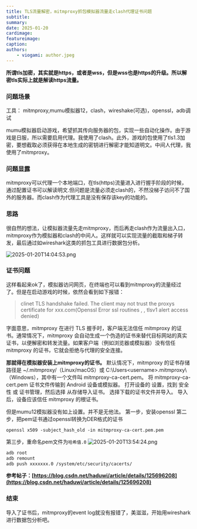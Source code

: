 ```yaml
---
title: TLS流量解密，mitmproxy抓包模拟器流量走clash代理证书问题
subtitle: 
summary:
date: 2025-01-20
cardimage: 
featureimage: 
caption: 
authors:
    - viogami: author.jpeg
---
```


**所谓tls加密，其实就是https，或者是wss，但是wss也是https的升级。所以解密tls实际上就是解读https流量。**

### 问题场景

工具： mitmproxy,mumu模拟器12，clash，wireshake(可选)，openssl，adb调试

<!--more-->

mumu模拟器启动游戏，希望抓其传向服务器的包，实现一些自动化操作。由于游戏是日服，所以需要启用代理。我使用了clash。此外，游戏的包使用了tls1.3加密，要想截取必须获得在本地生成的密钥进行解密才能知道明文。中间人代理，我使用了mitmproxy。

### 问题显露

mitmproxy可以代理一个本地端口，在tls(https)流量进入进行握手阶段的时候，通过配置证书可以解读明文.但问题是流量必须走clash的，不然没梯子访问不了国外的服务器。而clash作为代理工具是没有保存该key的功能的。

### 思路

很自然的想法，让模拟器流量先走mitmproxy，而后再走clash作为流量出入口，mitmproxy作为模拟器和clash的中间人。这样就可以实现流量的截取和梯子转发，最后通过如wireshark这类的抓包工具进行数据包分析。

![2025-01-20T14:04:53.png][2]

### 证书问题

这样看起来ok了，模拟器访问网页，在终端也可以看到mitmproxy的流量经过了。但是在启动游戏的时候，依然会看到如下报错：

> clinet TLS handshake failed. The client may not trust the proxys certificate for xxx.com(Openssl Error ssl routines , , tlsv1 alert access denied)

字面意思，mitmproxy 在进行 TLS 握手时，客户端无法信任 mitmproxy 的证书。通常情况下，mitmproxy 会自动生成一个伪造的证书来替代目标网站的真实证书，以便解密和转发流量。如果客户端（例如浏览器或模拟器）没有信任 mitmproxy 的证书，它就会拒绝与代理的安全连接。

**那就得在模拟器安装上mitmproxy的证书。**
默认情况下，mitmproxy 的证书存储路径是 ~/.mitmproxy/（Linux/macOS）或 C:\Users\<username>\.mitmproxy\（Windows），其中有一个文件叫 mitmproxy-ca-cert.pem。
将 mitmproxy-ca-cert.pem 证书文件传输到 Android 设备或模拟器。
打开设备的 设置，找到 安全性 或 证书管理，然后选择 从存储导入证书。
选择下载的证书文件并导入。
导入后，设备应该信任 mitmproxy 的根证书。

但是mumu12模拟器没有如上设置。并不是无他法。
第一步，安装openssl
第二步，把pem证书通过openssl转换为DER格式的证书

    openssl x509 -subject_hash_old -in mitmproxy-ca-cert.pem.pem
第三步，重命名pem文件为`哈希值.0`
![2025-01-20T13:54:24.png][3]

```bash
adb root
adb remount
adb push xxxxxxx.0 /system/etc/security/cacerts/
```

**参考帖子：[https://blog.csdn.net/haduwi/article/details/125696208](https://blog.csdn.net/haduwi/article/details/125696208)**

### 结束

导入了证书后，mitmproxy的event log就没有报错了，美滋滋，开始用wireshark进行数据包分析吧。

  [2]: http://viogmai.tech/usr/uploads/2025/01/2375020640.png
  [3]: http://viogmai.tech/usr/uploads/2025/01/1190030103.png
